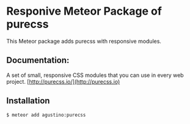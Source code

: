 # Responive Meteor Package of purecss

This Meteor package adds purecss with responsive modules.

## Documentation:
A set of small, responsive CSS modules that you can use in every web project. 
[http://purecss.io/](http://purecss.io)

## Installation
``` sh
$ meteor add agustino:purecss
```
